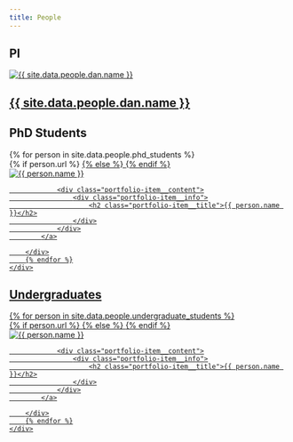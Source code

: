 ```yaml
---
title: People
---
```


## PI

<section class="portfolio">
	<div class="content-wrap portfolio-wrap">
    <div class="portfolio-item">
      <a class="portfolio-item__link" href="http://danlarremore.com">
        <div class="portfolio-item__image">
          <img style="margin: 0 auto; max-width: 367px; max-height: 367px;" src="{{ site.data.people.dan.pic }}" alt="{{ site.data.people.dan.name }}">
        </div>
				<div class="portfolio-item__content">
					<div class="portfolio-item__info">
						<h2 class="portfolio-item__title">{{ site.data.people.dan.name }}</h2>
					</div>
				</div>
      </a>
    </div>
  </div>
</section>

## PhD Students

<section class="portfolio">
	<div class="content-wrap portfolio-wrap">
		{% for person in site.data.people.phd_students %}
		<div class="portfolio-item">
      {% if person.url %}
			<a class="portfolio-item__link" href="{{ person.url }}">
      {% else %}
			<a class="portfolio-item__link" href=".">
      {% endif %}
				<div class="portfolio-item__image">
					<img style="margin: 0 auto; max-width: 367px; max-height: 367px;" src="{{ person.pic  }}" alt="{{ person.name }}">
				</div>

				<div class="portfolio-item__content">
					<div class="portfolio-item__info">
						<h2 class="portfolio-item__title">{{ person.name }}</h2>
					</div>
				</div>
			</a>

		</div>
		{% endfor %}
	</div>
</section>

## Undergraduates

<section class="portfolio">
	<div class="content-wrap portfolio-wrap">
		{% for person in site.data.people.undergraduate_students %}
		<div class="portfolio-item">
      {% if person.url %}
			<a class="portfolio-item__link" href="{{ person.url }}">
      {% else %}
			<a class="portfolio-item__link" href=".">
      {% endif %}
				<div class="portfolio-item__image">
					<img style="margin: 0 auto; max-width: 367px; max-height: 367px;" src="{{ person.pic  }}" alt="{{ person.name }}">
				</div>

				<div class="portfolio-item__content">
					<div class="portfolio-item__info">
						<h2 class="portfolio-item__title">{{ person.name }}</h2>
					</div>
				</div>
			</a>

		</div>
		{% endfor %}
	</div>
</section>
